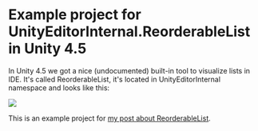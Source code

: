 Example project for UnityEditorInternal.ReorderableList in Unity 4.5
======================

In Unity 4.5 we got a nice (undocumented) built-in tool to visualize lists in IDE. It's called ReorderableList, it's located in UnityEditorInternal namespace and looks like this:

![](http://va.lent.in/content/images/2014/Jun/result_edited.gif)

This is an example project for [my post about ReorderableList](http://va.lent.in/unity-make-your-lists-functional-with-reorderablelist/).
